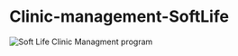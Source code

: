 ﻿# Clinic-management-SoftLife

 ![Soft Life Clinic Managment program ](https://i.ibb.co/h75b08h/softLife.png)
